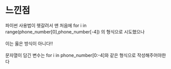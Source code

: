 # 느낀점  
파이썬 사용법이 헷갈려서 맨 처음에 for i in range(phone_number[0],phone_number[-4]) 의 형식으로 시도했으나  
<br/>
이는 옳은 방식이 아니다!!  
<br/>
문자열이 담긴 변수는 for i in phone_number[0:-4]와 같은 형식으로 작성해주어야한다  
